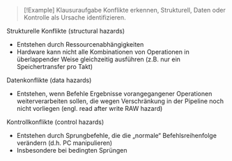 
> [!Example] Klausuraufgabe
> Konflikte erkennen, Strukturell, Daten oder Kontrolle als Ursache identifizieren.

Strukturelle Konflikte (structural hazards) 
- Entstehen durch Ressourcenabhängigkeiten
- Hardware kann nicht alle Kombinationen von Operationen in überlappender Weise gleichzeitig ausführen (z.B. nur ein Speichertransfer pro Takt)

Datenkonflikte (data hazards)
- Entstehen, wenn Befehle Ergebnisse vorangegangener Operationen weiterverarbeiten sollen, die wegen Verschränkung in der Pipeline noch nicht vorliegen (engl. read after write RAW hazard)

Kontrollkonflikte (control hazards)
- Entstehen durch Sprungbefehle, die die „normale“ Befehlsreihenfolge verändern (d.h. PC manipulieren)
- Insbesondere bei bedingten Sprüngen

